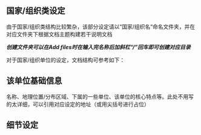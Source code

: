 ## 国家/组织类设定
由于国家/组织类结构比较繁杂，该部分设定请以“国家/组织名“命名文件夹，并在对应文件夹下根据文档主题构建若干说明文档

__*创建文件夹可以在Add files时在输入完名称后加斜杠“/”回车即可创建对应目录*__

对于国家/组织单位的设定，文档结构可参考如下：
## 该单位基础信息

名称、地理位置/分布区域、下属的一些单位、该单位的核心特点等。此处不用写的太详细，可以引用对应设定的地址（或用尖括号进行占位）

## 细节设定
